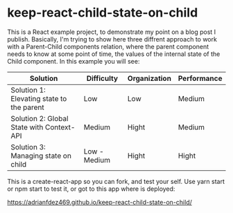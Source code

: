 # keep-react-child-state-on-child

This is a React example project, to demonstrate my point on a blog post I publish.
Basically, I'm trying to show here three diffrent approach to work with a Parent-Child components relation, where the parent component needs to know at some point of time, the values of the internal state of the Child component.
In this example you will see:

| Solution                                  | Difficulty   | Organization | Performance |
| ----------------------------------------- | ------------ | ------------ | ----------- |
| Solution 1: Elevating state to the parent | Low          | Low          | Medium      |
| Solution 2: Global State with Context-API | Medium       | Hight        | Medium      |
| Solution 3: Managing state on child       | Low - Medium | Hight        | Hight       |

This is a create-react-app so you can fork, and test your self.
Use yarn start or npm start to test it, or got to this app where is deployed:

https://adrianfdez469.github.io/keep-react-child-state-on-child/
